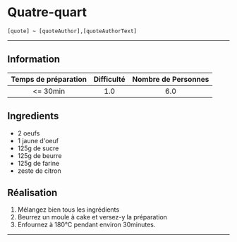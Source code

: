 # Quatre-quart

`[quote] ~ [quoteAuthor],[quoteAuthorText]`

---

## Information

| Temps de préparation  | Difficulté    | Nombre de Personnes |
|:---------------------:|:-------------:|:-------------------:|
| <= 30min            | 1.0  | 6.0        |

## Ingredients

- 2 oeufs
- 1 jaune d'oeuf
- 125g de sucre
- 125g de beurre
- 125g de farine
- zeste de citron


## Réalisation

1. Mélangez bien tous les ingrédients
1. Beurrez un moule à cake et versez-y la préparation
1. Enfournez à 180°C pendant environ 30minutes.


---



